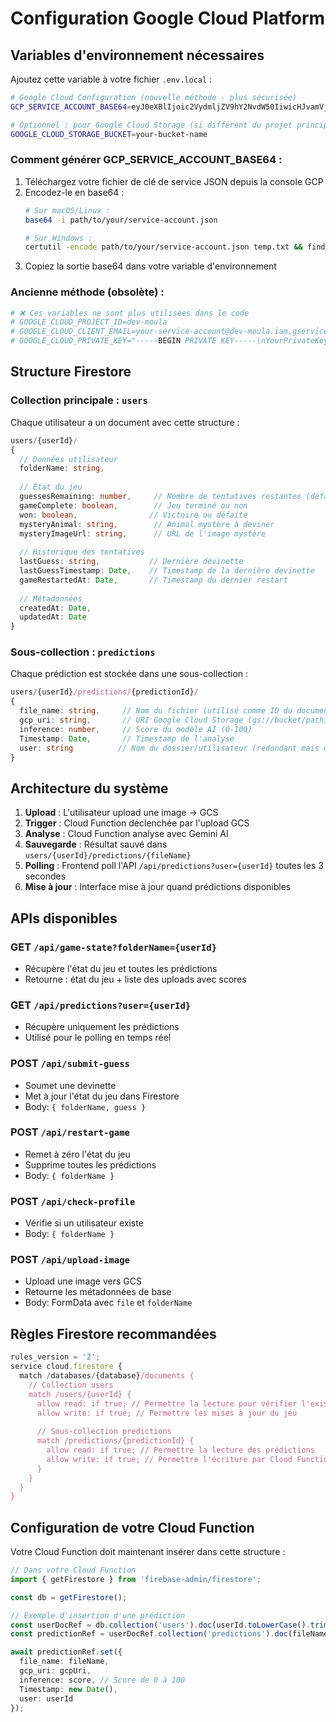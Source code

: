 # Configuration Google Cloud Platform

## Variables d'environnement nécessaires

Ajoutez cette variable à votre fichier `.env.local` :

```bash
# Google Cloud Configuration (nouvelle méthode - plus sécurisée)
GCP_SERVICE_ACCOUNT_BASE64=eyJ0eXBlIjoic2VydmljZV9hY2NvdW50IiwicHJvamVjdF9pZCI6InlvdXItcHJvamVjdC1pZCIsInByaXZhdGVfa2V5X2lkIjoiLi4uIn0=

# Optionnel : pour Google Cloud Storage (si différent du projet principal)
GOOGLE_CLOUD_STORAGE_BUCKET=your-bucket-name
```

### Comment générer GCP_SERVICE_ACCOUNT_BASE64 :

1. Téléchargez votre fichier de clé de service JSON depuis la console GCP
2. Encodez-le en base64 :
   ```bash
   # Sur macOS/Linux :
   base64 -i path/to/your/service-account.json
   
   # Sur Windows :
   certutil -encode path/to/your/service-account.json temp.txt && findstr /v /c:- temp.txt
   ```
3. Copiez la sortie base64 dans votre variable d'environnement

### Ancienne méthode (obsolète) :
```bash
# ❌ Ces variables ne sont plus utilisées dans le code
# GOOGLE_CLOUD_PROJECT_ID=dev-moula
# GOOGLE_CLOUD_CLIENT_EMAIL=your-service-account@dev-moula.iam.gserviceaccount.com
# GOOGLE_CLOUD_PRIVATE_KEY="-----BEGIN PRIVATE KEY-----\nYourPrivateKeyHere\n-----END PRIVATE KEY-----"
```

## Structure Firestore

### Collection principale : `users`

Chaque utilisateur a un document avec cette structure :

```typescript
users/{userId}/
{
  // Données utilisateur
  folderName: string,
  
  // État du jeu
  guessesRemaining: number,     // Nombre de tentatives restantes (défaut: 3)
  gameComplete: boolean,        // Jeu terminé ou non
  won: boolean,                // Victoire ou défaite
  mysteryAnimal: string,        // Animal mystère à deviner
  mysteryImageUrl: string,      // URL de l'image mystère
  
  // Historique des tentatives
  lastGuess: string,           // Dernière devinette
  lastGuessTimestamp: Date,    // Timestamp de la dernière devinette
  gameRestartedAt: Date,       // Timestamp du dernier restart
  
  // Métadonnées
  createdAt: Date,
  updatedAt: Date
}
```

### Sous-collection : `predictions`

Chaque prédiction est stockée dans une sous-collection :

```typescript
users/{userId}/predictions/{predictionId}/
{
  file_name: string,     // Nom du fichier (utilisé comme ID du document)
  gcp_uri: string,       // URI Google Cloud Storage (gs://bucket/path)
  inference: number,     // Score du modèle AI (0-100)
  Timestamp: Date,       // Timestamp de l'analyse
  user: string          // Nom du dossier/utilisateur (redondant mais utile)
}
```

## Architecture du système

1. **Upload** : L'utilisateur upload une image → GCS
2. **Trigger** : Cloud Function déclenchée par l'upload GCS
3. **Analyse** : Cloud Function analyse avec Gemini AI
4. **Sauvegarde** : Résultat sauvé dans `users/{userId}/predictions/{fileName}`
5. **Polling** : Frontend poll l'API `/api/predictions?user={userId}` toutes les 3 secondes
6. **Mise à jour** : Interface mise à jour quand prédictions disponibles

## APIs disponibles

### GET `/api/game-state?folderName={userId}`
- Récupère l'état du jeu et toutes les prédictions
- Retourne : état du jeu + liste des uploads avec scores

### GET `/api/predictions?user={userId}`
- Récupère uniquement les prédictions
- Utilisé pour le polling en temps réel

### POST `/api/submit-guess`
- Soumet une devinette
- Met à jour l'état du jeu dans Firestore
- Body: `{ folderName, guess }`

### POST `/api/restart-game`
- Remet à zéro l'état du jeu
- Supprime toutes les prédictions
- Body: `{ folderName }`

### POST `/api/check-profile`
- Vérifie si un utilisateur existe
- Body: `{ folderName }`

### POST `/api/upload-image`
- Upload une image vers GCS
- Retourne les métadonnées de base
- Body: FormData avec `file` et `folderName`

## Règles Firestore recommandées

```javascript
rules_version = '2';
service cloud.firestore {
  match /databases/{database}/documents {
    // Collection users
    match /users/{userId} {
      allow read: if true; // Permettre la lecture pour vérifier l'existence
      allow write: if true; // Permettre les mises à jour du jeu
      
      // Sous-collection predictions
      match /predictions/{predictionId} {
        allow read: if true; // Permettre la lecture des prédictions
        allow write: if true; // Permettre l'écriture par Cloud Functions et APIs
      }
    }
  }
}
```

## Configuration de votre Cloud Function

Votre Cloud Function doit maintenant insérer dans cette structure :

```typescript
// Dans votre Cloud Function
import { getFirestore } from 'firebase-admin/firestore';

const db = getFirestore();

// Exemple d'insertion d'une prédiction
const userDocRef = db.collection('users').doc(userId.toLowerCase().trim());
const predictionRef = userDocRef.collection('predictions').doc(fileName);

await predictionRef.set({
  file_name: fileName,
  gcp_uri: gcpUri,
  inference: score, // Score de 0 à 100
  Timestamp: new Date(),
  user: userId
});
``` 